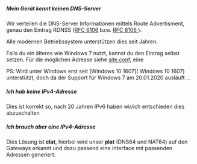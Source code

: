 


##### Mein Gerät kennt keinen DNS-Server
Wir verteilen die DNS-Server Informationen mittels Route Advertisment, genau den Eintrag RDNSS ([RFC 6106](https://tools.ietf.org/html/rfc6106) bzw. [RFC 8106            ](https://tools.ietf.org/html/rfc8106)).

Alle modernen Betriebssystem unterstützen dies seit Jahren.

Falls du ein älteres wie Windows 7 nutzt, kannst du den Eintrag selbst setzen.
Für die möglichen Adresse siehe [site.conf](https://github.com/FreifunkBremen/gluon-site-ffhb/blob/babel/site.conf#L46-L50), eine

PS: Wird unter Windows erst seit [Windows 10 1607]( Windows 10 1607) unterstützt, doch da der Support für Windows 7 am 20.01.2020 ausläuft ...


##### Ich hab keine IPv4-Adresse
Dies ist korrekt so, nach 20 Jahren IPv6 haben wir/ich entschieden dies abzuschalten

##### Ich brauch aber eine IPv4-Adresse
Dies Lösung ist **clat**, hierbei wird unser **plat** (DNS64 und NAT64) auf den Gateways erkannt und dazu passend eine Interface mit passenden Adressen generiert. 